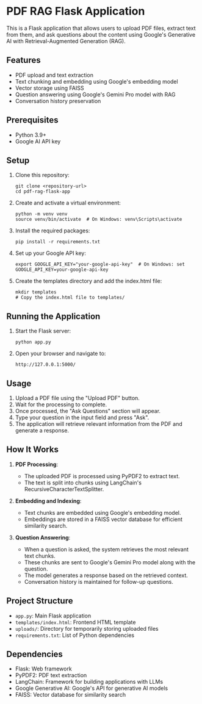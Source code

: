 # PDF RAG Flask Application

This is a Flask application that allows users to upload PDF files, extract text from them, and ask questions about the content using Google's Generative AI with Retrieval-Augmented Generation (RAG).

## Features

- PDF upload and text extraction
- Text chunking and embedding using Google's embedding model
- Vector storage using FAISS
- Question answering using Google's Gemini Pro model with RAG
- Conversation history preservation

## Prerequisites

- Python 3.9+
- Google AI API key

## Setup

1. Clone this repository:
   ```
   git clone <repository-url>
   cd pdf-rag-flask-app
   ```

2. Create and activate a virtual environment:
   ```
   python -m venv venv
   source venv/bin/activate  # On Windows: venv\Scripts\activate
   ```

3. Install the required packages:
   ```
   pip install -r requirements.txt
   ```

4. Set up your Google API key:
   ```
   export GOOGLE_API_KEY="your-google-api-key"  # On Windows: set GOOGLE_API_KEY=your-google-api-key
   ```

5. Create the templates directory and add the index.html file:
   ```
   mkdir templates
   # Copy the index.html file to templates/
   ```

## Running the Application

1. Start the Flask server:
   ```
   python app.py
   ```

2. Open your browser and navigate to:
   ```
   http://127.0.0.1:5000/
   ```

## Usage

1. Upload a PDF file using the "Upload PDF" button.
2. Wait for the processing to complete.
3. Once processed, the "Ask Questions" section will appear.
4. Type your question in the input field and press "Ask".
5. The application will retrieve relevant information from the PDF and generate a response.

## How It Works

1. **PDF Processing**:
   - The uploaded PDF is processed using PyPDF2 to extract text.
   - The text is split into chunks using LangChain's RecursiveCharacterTextSplitter.

2. **Embedding and Indexing**:
   - Text chunks are embedded using Google's embedding model.
   - Embeddings are stored in a FAISS vector database for efficient similarity search.

3. **Question Answering**:
   - When a question is asked, the system retrieves the most relevant text chunks.
   - These chunks are sent to Google's Gemini Pro model along with the question.
   - The model generates a response based on the retrieved context.
   - Conversation history is maintained for follow-up questions.

## Project Structure

- `app.py`: Main Flask application
- `templates/index.html`: Frontend HTML template
- `uploads/`: Directory for temporarily storing uploaded files
- `requirements.txt`: List of Python dependencies

## Dependencies

- Flask: Web framework
- PyPDF2: PDF text extraction
- LangChain: Framework for building applications with LLMs
- Google Generative AI: Google's API for generative AI models
- FAISS: Vector database for similarity search